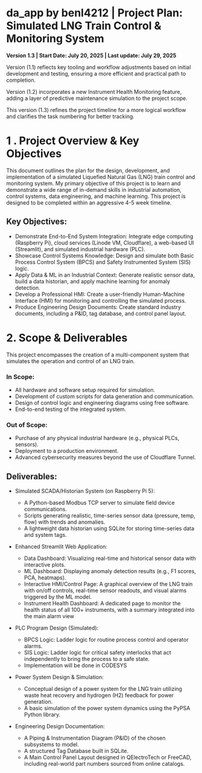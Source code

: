 # da_app by benl4212 | Project Plan: Simulated LNG Train Control & Monitoring System

**Version 1.3 | Start Date: July 20, 2025 | Last update: July 29, 2025**

Version (1.1) reflects key tooling and workflow adjustments based on initial development and testing, ensuring a more efficient and practical path to completion.

Version (1.2) incorporates a new Instrument Health Monitoring feature, adding a layer of predictive maintenance simulation to the project scope.

This version (1.3) refines the project timeline for a more logical workflow and clarifies the task numbering for better tracking.
# 1 . Project Overview & Key Objectives
This document outlines the plan for the design, development, and implementation of a simulated Liquefied Natural Gas (LNG) train control and monitoring system. My primary objective of this project is to learn and demonstrate a wide range of in-demand skills in industrial automation, control systems, data engineering, and machine learning.
This project is designed to be completed within an aggressive 4-5 week timeline.
## Key Objectives:
* Demonstrate End-to-End System Integration: Integrate edge computing (Raspberry Pi), cloud services (Linode VM, Cloudflare), a web-based UI (Streamlit), and simulated industrial hardware (PLC).
* Showcase Control Systems Knowledge: Design and simulate both Basic Process Control System (BPCS) and Safety Instrumented System (SIS) logic.
* Apply Data & ML in an Industrial Context: Generate realistic sensor data, build a data historian, and apply machine learning for anomaly detection.
* Develop a Professional HMI: Create a user-friendly Human-Machine Interface (HMI) for monitoring and controlling the simulated process.
* Produce Engineering Design Documents: Create standard industry documents, including a P&ID, tag database, and control panel layout.
# 2. Scope & Deliverables
This project encompasses the creation of a multi-component system that simulates the operation and control of an LNG train.
### In Scope:
* All hardware and software setup required for simulation.
* Development of custom scripts for data generation and communication.
* Design of control logic and engineering diagrams using free software.
* End-to-end testing of the integrated system.
### Out of Scope:
* Purchase of any physical industrial hardware (e.g., physical PLCs, sensors).
* Deployment to a production environment.
* Advanced cybersecurity measures beyond the use of Cloudflare Tunnel.
## Deliverables:

* Simulated SCADA/Historian System (on Raspberry Pi 5):
	* A Python-based Modbus TCP server to simulate field device communications.
	* Scripts generating realistic, time-series sensor data (pressure, temp, flow) with trends and anomalies.
	* A lightweight data historian using SQLite for storing time-series data and system tags.

* Enhanced Streamlit Web Application:
  	* Data Dashboard: Visualizing real-time and historical sensor data with interactive plots.
	* ML Dashboard: Displaying anomaly detection results (e.g., F1 scores, PCA, heatmaps).
	* Interactive HMI/Control Page: A graphical overview of the LNG train with on/off controls, real-time sensor readouts, and visual alarms triggered by the ML model.
	* Instrument Health Dashboard: A dedicated page to monitor the health status of all 100+ instruments, with a summary integrated into the main alarm view

* PLC Program Design (Simulated):
	* BPCS Logic: Ladder logic for routine process control and operator alarms.
	* SIS Logic: Ladder logic for critical safety interlocks that act independently to bring the process to a safe state.
	* Implementation will be done in CODESYS

* Power System Design & Simulation:
  	* Conceptual design of a power system for the LNG train utilizing waste heat recovery and hydrogen (H2) feedback for power generation.
	* A basic simulation of the power system dynamics using the PyPSA Python library.

* Engineering Design Documentation:
  	* A Piping & Instrumentation Diagram (P&ID) of the chosen subsystems to model.
	* A structured Tag Database built in SQLite.
	* A Main Control Panel Layout designed in QElectroTech or FreeCAD, including real-world part numbers sourced from online catalogs.
